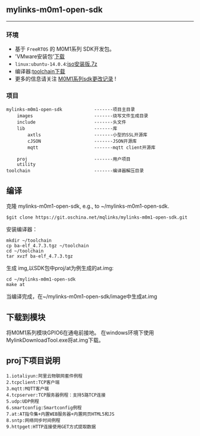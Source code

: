 ## mylinks-m0m1-open-sdk

----------

   
### 环境
- 基于 `FreeRTOS` 的 M0M1系列 SDK开发包。
- 'VMware安装包'[下载](http://pan.baidu.com/s/1eRHmoJC)
- `linux:ubuntu-14.0.4`:[iso](http://pan.baidu.com/s/1kUAWzKr)[安装版.7z](https://pan.baidu.com/s/1kUKzQuj)
- 编译器:[toolchain下载](https://pan.baidu.com/s/1qY7EEp2)
- 更多的信息请关注 [M0M1系列sdk更改记录](http://git.oschina.net/mqlinks/mylinks-m0m1-open-sdk/wikis/M0M1系列sdk更改记录) !

### 项目
```
mylinks-m0m1-open-sdk            -------项目主目录
    images                       -------烧写文件生成目录
    include                      -------头文件
    lib                          -------库
        axtls                    -------小型的SSL开源库
        cJSON                    -------JSON开源库
        mqtt                     -------mqtt client开源库
        
    proj                         -------用户项目
    utility                      
toolchain                        -------编译器解压目录
```

  
## 编译 ##

克隆 mylinks-m0m1-open-sdk, e.g., to ~/mylinks-m0m1-open-sdk.
```
$git clone https://git.oschina.net/mqlinks/mylinks-m0m1-open-sdk.git
```

安装编译器：
```
mkdir ~/toolchain
cp ba-elf_4.7.3.tgz ~/toolchain
cd ~/toolchain
tar xvzf ba-elf_4.7.3.tgz
```

生成 img,以SDK包中proj/at为例生成的at.img:
``` 
cd ~/mylinks-m0m1-open-sdk
make at
```

当编译完成，在~/mylinks-m0m1-open-sdk/image中生成at.img   


## 下载到模块 ##

将M0M1系列模块GPIO6在通电前接地。
在windows环境下使用MylinkDownloadTool.exe将at.img下载。

## proj下项目说明 ##
```
1.iotaliyun:阿里云物联网套件例程
2.tcpclient:TCP客户端
3.mqtt:MQTT客户端
4.tcpserver:TCP服务器例程：支持5路TCP连接
5.udp:UDP例程
6.smartconfig:Smartconfig例程
7.at:AT指令集+内置WEB服务器+内置网页HTML5和JS
8.sntp:网络同步时间例程
9.httpget:HTTP连接使用GET方式提取数据
```